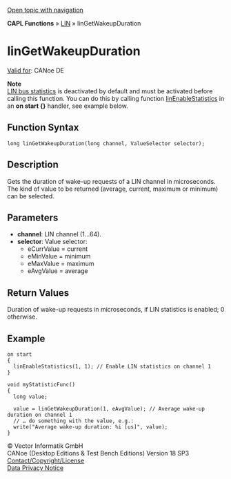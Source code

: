 [Open topic with navigation](../../../../../CANoeDEFamily.htm#Topics/CAPLFunctions/LIN/Functions/CAPLfunctionLINGetWakeupDuration.md)

**CAPL Functions** » [LIN](../CAPLfunctionsLINOverview.md) » linGetWakeupDuration

# linGetWakeupDuration

[Valid for](../../../Shared/FeatureAvailability.md): CANoe DE

**Note**  
[LIN bus statistics](../CAPLfunctionsLINOverview.md#BMBusStatistics) is deactivated by default and must be activated before calling this function. You can do this by calling function [linEnableStatistics](CAPLfunctionLINEnableStatistics.md) in an **on start {}** handler, see example below.

## Function Syntax

```plaintext
long linGetWakeupDuration(long channel, ValueSelector selector);
```

## Description

Gets the duration of wake-up requests of a LIN channel in microseconds. The kind of value to be returned (average, current, maximum or minimum) can be selected.

## Parameters

- **channel**: LIN channel (1…64).
- **selector**: Value selector:
  - eCurrValue = current
  - eMinValue = minimum
  - eMaxValue = maximum
  - eAvgValue = average

## Return Values

Duration of wake-up requests in microseconds, if LIN statistics is enabled; 0 otherwise.

## Example

```plaintext
on start
{
  linEnableStatistics(1, 1); // Enable LIN statistics on channel 1
}

void myStatisticFunc()
{
  long value;

  value = linGetWakeupDuration(1, eAvgValue); // Average wake-up duration on channel 1
  // … do something with the value, e.g.:
  write("Average wake-up duration: %i [us]", value);
}
```

© Vector Informatik GmbH  
CANoe (Desktop Editions & Test Bench Editions) Version 18 SP3  
[Contact/Copyright/License](../../../Shared/ContactCopyrightLicense.md)  
[Data Privacy Notice](https://www.vector.com/int/en/company/get-info/privacy-policy/)